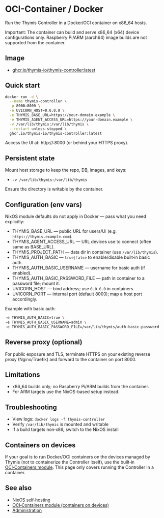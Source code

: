 # OCI-Container / Docker

Run the Thymis Controller in a Docker/OCI container on x86_64 hosts.

Important: The container can build and serve x86_64 (x64) device configurations only. Raspberry Pi/ARM (aarch64) image builds are not supported from the container.

## Image

- [ghcr.io/thymis-io/thymis-controller:latest](https://ghcr.io/thymis-io/thymis-controller)

## Quick start

```bash
docker run -d \
  --name thymis-controller \
  -p 8000:8000 \
  -e UVICORN_HOST=0.0.0.0 \
  -e THYMIS_BASE_URL=https://your-domain.example \
  -e THYMIS_AGENT_ACCESS_URL=https://your-domain.example \
  -v /var/lib/thymis:/var/lib/thymis \
  --restart unless-stopped \
  ghcr.io/thymis-io/thymis-controller:latest
```

Access the UI at: http://<host-ip>:8000 (or behind your HTTPS proxy).

## Persistent state

Mount host storage to keep the repo, DB, images, and keys:
- `-v /var/lib/thymis:/var/lib/thymis`

Ensure the directory is writable by the container.

## Configuration (env vars)

NixOS module defaults do not apply in Docker — pass what you need explicitly:
- THYMIS_BASE_URL — public URL for users/UI (e.g. `https://thymis.example.com`).
- THYMIS_AGENT_ACCESS_URL — URL devices use to connect (often same as BASE_URL).
- THYMIS_PROJECT_PATH — data dir in container (use `/var/lib/thymis`).
- THYMIS_AUTH_BASIC — `true|false` to enable/disable built‑in basic auth.
- THYMIS_AUTH_BASIC_USERNAME — username for basic auth (if enabled).
- THYMIS_AUTH_BASIC_PASSWORD_FILE — path in container to a password file; mount it.
- UVICORN_HOST — bind address; use `0.0.0.0` in containers.
- UVICORN_PORT — internal port (default 8000); map a host port accordingly.

Example with basic auth:
```bash
-e THYMIS_AUTH_BASIC=true \
-e THYMIS_AUTH_BASIC_USERNAME=admin \
-e THYMIS_AUTH_BASIC_PASSWORD_FILE=/var/lib/thymis/auth-basic-password \
```

## Reverse proxy (optional)

For public exposure and TLS, terminate HTTPS on your existing reverse proxy (Nginx/Traefik) and forward to the container on port 8000.

## Limitations

- x86_64 builds only; no Raspberry Pi/ARM builds from the container.
- For ARM targets use the NixOS-based setup instead.

## Troubleshooting

- View logs: `docker logs -f thymis-controller`
- Verify `/var/lib/thymis` is mounted and writable
- If a build targets non‑x86, switch to the NixOS install

## Containers on devices

If your goal is to run Docker/OCI containers on the devices managed by Thymis (not to containerize the Controller itself), use the built‑in [OCI‑Containers module](../../external-projects/thymis-modules.md#oci-containers). This page only covers running the Controller in a container.

## See also

- [NixOS self‑hosting](nixOS.md)
- [OCI‑Containers module (containers on devices)](../../external-projects/thymis-modules.md#oci-containers)
- [Administration](../../reference/administration.md)
